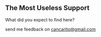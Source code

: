 ## The Most Useless Support

What did you expect to find here?

send me feedback on cancarito@gmail.com
